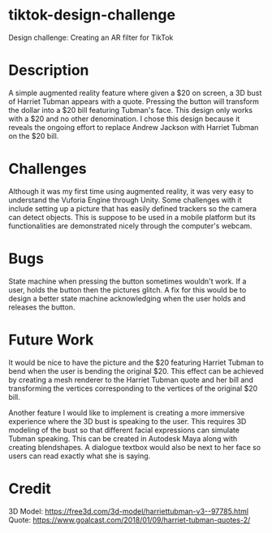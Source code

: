 # tiktok-design-challenge
Design challenge: Creating an AR filter for TikTok

# Description
A simple augmented reality feature where given a $20 on screen, a 3D bust of Harriet Tubman appears with a quote. Pressing the button will transform the dollar into a $20 bill featuring Tubman's face. This design only works with a $20 and no other denomination.
I chose this design because it reveals the ongoing effort to replace Andrew Jackson with Harriet Tubman on the $20 bill.

# Challenges
Although it was my first time using augmented reality, it was very easy to understand the Vuforia Engine through Unity. Some challenges with it include setting up a picture that has easily defined trackers so the camera can detect objects.
This is suppose to be used in a mobile platform but its functionalities are demonstrated nicely through the computer's webcam.

# Bugs 
State machine when pressing the button sometimes wouldn't work. If a user, holds the button then the pictures glitch. A fix for this would be to design a better state machine acknowledging when the user holds and releases the button.

# Future Work
It would be nice to have the picture and the $20 featuring Harriet Tubman to bend when the user is bending the original $20. This effect can be achieved by creating a mesh renderer to the Harriet Tubman quote and her bill and transforming the vertices corresponding to the vertices of the original $20 bill.

Another feature I would like to implement is creating a more immersive experience where the 3D bust is speaking to the user. This requires 3D modeling of the bust so that different facial expressions can simulate Tubman speaking. This can be created in Autodesk Maya along with creating blendshapes. A dialogue textbox would also be next to her face so users can read exactly what she is saying.

# Credit
3D Model: https://free3d.com/3d-model/harriettubman-v3--97785.html
Quote: https://www.goalcast.com/2018/01/09/harriet-tubman-quotes-2/
